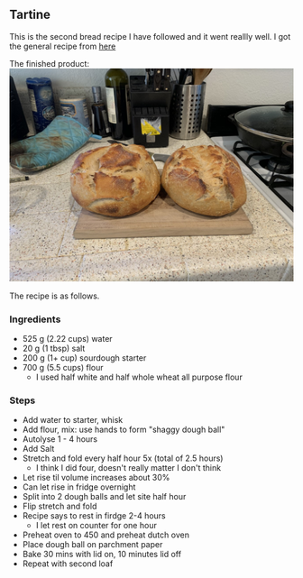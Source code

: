## Tartine

This is the second bread recipe I have followed and it went reallly well.  I got the general recipe from [here](https://www.homemadefoodjunkie.com/tartine-style-sourdough-bread-recipe/)

The finished product: 
![alt text](tartine.jpg "Logo Title Text 1")


The recipe is as follows.

### Ingredients

- 525 g (2.22 cups) water
- 20 g (1 tbsp) salt
- 200 g (1+ cup) sourdough starter
- 700 g (5.5 cups) flour
  - I used half white and half whole wheat all purpose flour

### Steps

- Add water to starter, whisk
- Add flour, mix: use hands to form "shaggy dough ball"
- Autolyse 1 - 4 hours
- Add Salt
- Stretch and fold every half hour 5x (total of 2.5 hours)
  - I think I did four, doesn't really matter I don't think
- Let rise til volume increases about 30%
- Can let rise in fridge overnight 
- Split into 2 dough balls and let site half hour
- Flip stretch and fold
- Recipe says to rest in firdge 2-4 hours
  - I let rest on counter for one hour
- Preheat oven to 450 and preheat dutch oven
- Place dough ball on parchment paper
- Bake 30 mins with lid on, 10 minutes lid off
- Repeat with second loaf
